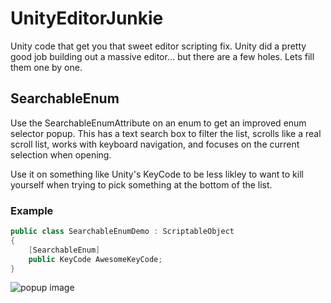 # UnityEditorJunkie
Unity code that get you that sweet editor scripting fix. Unity did a pretty good job building out a massive editor... but there are a few holes. Lets fill them one by one.

## SearchableEnum
Use the SearchableEnumAttribute on an enum to get an improved enum selector popup. This has a text search box to filter the list, scrolls like a real scroll list, works with keyboard navigation, and focuses on the current selection when opening. 

Use it on something like Unity's KeyCode to be less likley to want to kill yourself when trying to pick something at the bottom of the list.

### Example
```csharp
public class SearchableEnumDemo : ScriptableObject
{
    [SearchableEnum]
    public KeyCode AwesomeKeyCode;
}
```
![popup image](https://user-images.githubusercontent.com/20144789/39614240-5e844c24-4f3c-11e8-998a-e0fbf969ddd4.gif)
